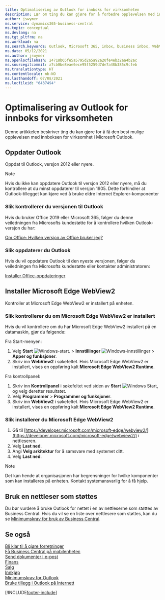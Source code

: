 ```yaml
---
title: Optimalisering av Outlook for innboks for virksomheten
description: Lær om ting du kan gjøre for å forbedre opplevelsen med innboksen for virksomhet i Microsoft Outlook.
author: jswymer
ms.service: dynamics365-business-central
ms.topic: conceptual
ms.devlang: na
ms.tgt_pltfrm: na
ms.workload: na
ms.search.keywords: Outlook, Microsoft 365, inbox, business inbox, WebView2, Edge, addin, add-in
ms.date: 05/12/2021
ms.author: jswymer
ms.openlocfilehash: 24718b65fe5a5795d2a5a92a20fe4eb32aa4b2ac
ms.sourcegitcommit: a7cb0be8eae6ece95f5259d7de7a48b385c9cfeb
ms.translationtype: HT
ms.contentlocale: nb-NO
ms.lasthandoff: 07/08/2021
ms.locfileid: "6437494"
---
```

# <a name="optimizing-outlook-for-your-business-inbox"></a>Optimalisering av Outlook for innboks for virksomheten 

Denne artikkelen beskriver ting du kan gjøre for å få den best mulige opplevelsen med innboksen for virksomhet i Microsoft Outlook. 

## <a name="update-outlook"></a>Oppdater Outlook

Oppdat til Outlook, versjon 2012 eller nyere.

> [!NOTE]
> Hvis du ikke kan oppdatere Outlook til versjon 2012 eller nyere, må du kontrollere at du minst oppdaterer til versjon 1905. Dette forhindrer at Outlook-tillegget kan kjøre ved å bruke eldre Internet Explorer-komponenter

### <a name="how-to-check-your-version-of-outlook"></a>Slik kontrollerer du versjonen til Outlook

Hvis du bruker Office 2019 eller Microsoft 365, følger du denne veiledningen fra Microsofts kundestøtte for å kontrollere hvilken Outlook-versjon du har:  

[Om Office: Hvilken versjon av Office bruker jeg?](https://support.microsoft.com/office/about-office-what-version-of-office-am-i-using-932788b8-a3ce-44bf-bb09-e334518b8b19)

### <a name="how-to-update-outlook"></a>Slik oppdaterer du Outlook

Hvis du vil oppdatere Outlook til den nyeste versjonen, følger du veiledningen fra Microsofts kundestøtte eller kontakter administratoren:

[Installer Office-oppdateringer](https://support.microsoft.com/office/install-office-updates-2ab296f3-7f03-43a2-8e50-46de917611c5)

## <a name="install-microsoft-edge-webview2"></a>Installer Microsoft Edge WebView2

Kontroller at Microsoft Edge WebView2 er installert på enheten.

### <a name="how-to-check-if-microsoft-edge-webview2-is-installed"></a>Slik kontrollerer du om Microsoft Edge WebView2 er installert 

Hvis du vil kontrollere om du har Microsoft Edge WebView2 installert på en datamaskin, gjør du følgende:

Fra Start-menyen:

1. Velg **Start** ![Windows-start.](media/windows-start-icon.png "Windows Start-ikon") > **Innstillinger** ![Windows-innstillinger](media/windows-settings-icon.png "Ikon for Windows-innstillinger") > **Apper og funksjoner**.
2. Skriv inn **WebView2** i søkefeltet. Hvis Microsoft Edge WebView2 er installert, vises en oppføring kalt **Microsoft Edge WebView2 Runtime**.

Fra kontrollpanel:

1. Skriv inn **Kontrollpanel** i søkefeltet ved siden av **Start** ![Windows Start](media/windows-start-icon.png "Windows Start-ikon"), og velg deretter resultatet.
2. Velg **Programmer** > **Programmer og funksjoner**.
3. Skriv inn **WebView2** i søkefeltet. Hvis Microsoft Edge WebView2 er installert, vises en oppføring kalt **Microsoft Edge WebView2 Runtime**.

### <a name="how-to-install-microsoft-edge-webview2"></a>Slik installerer du Microsoft Edge WebView2 

1. Gå til [https://developer.microsoft.com/microsoft-edge/webview2/](https://developer.microsoft.com/microsoft-edge/webview2/) i nettleseren.
2. Velg **Last ned**.
3. Angi **Velg arkitektur** for å samsvare med systemet ditt.
4. Velg **Last ned**.

> [!NOTE]
> Det kan hende at organisasjonen har begrensninger for hvilke komponenter som kan installeres på enheten. Kontakt systemansvarlig for å få hjelp.

## <a name="use-a-supported-browser"></a>Bruk en nettleser som støttes

Du bør vurdere å bruke Outlook for nettet i en av nettleserne som støttes av Business Central. Hvis du vil se en liste over nettlesere som støttes, kan du se [Minimumskrav for bruk av Business Central](product-requirements.md#browsers).

## <a name="see-also"></a>Se også

[Bli klar til å gjøre forretninger](ui-get-ready-business.md)  
[Få Business Central på mobilenheten](install-mobile-app.md)  
[Send dokumenter i e-post](ui-how-send-documents-email.md)  
[Finans](finance.md)  
[Salg](sales-manage-sales.md)  
[Innkjøp](purchasing-manage-purchasing.md)  
[Minimumskrav for Outlook](product-requirements.md#outlook)  
[Bruke tillegg i Outlook på Internett](https://support.office.com/article/Using-Add-ins-in-Outlook-on-the-web-8f2ce816-5df4-44a5-958c-f7f9d6dabdce?appver=OWB150)  


[!INCLUDE[footer-include](includes/footer-banner.md)]